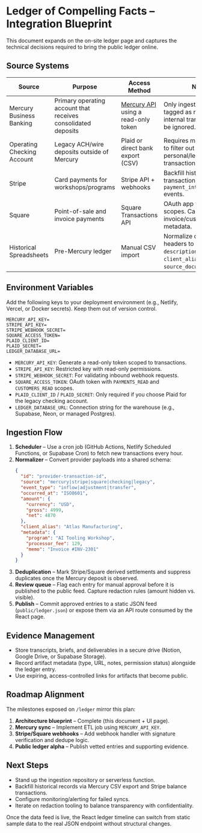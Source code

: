 # Ledger of Compelling Facts – Integration Blueprint

This document expands on the on-site ledger page and captures the technical decisions required to bring the public ledger online.

## Source Systems

| Source | Purpose | Access Method | Notes |
| --- | --- | --- | --- |
| Mercury Business Banking | Primary operating account that receives consolidated deposits | [Mercury API](https://mercury.com/developers/api) using a read-only token | Only ingest credits tagged as revenue; internal transfers should be ignored. |
| Operating Checking Account | Legacy ACH/wire deposits outside of Mercury | Plaid or direct bank export (CSV) | Requires manual tagging to filter out personal/legacy transactions. |
| Stripe | Card payments for workshops/programs | Stripe API + webhooks | Backfill historical balance transactions, then rely on `payment_intent.succeeded` events. |
| Square | Point-of-sale and invoice payments | Square Transactions API | OAuth app with read-only scopes. Capture invoice/customer metadata. |
| Historical Spreadsheets | Pre-Mercury ledger | Manual CSV import | Normalize column headers to `date`, `description`, `amount`, `client_alias`, and `source_document`. |

## Environment Variables

Add the following keys to your deployment environment (e.g., Netlify, Vercel, or Docker secrets). Keep them out of version control.

```
MERCURY_API_KEY=
STRIPE_API_KEY=
STRIPE_WEBHOOK_SECRET=
SQUARE_ACCESS_TOKEN=
PLAID_CLIENT_ID=
PLAID_SECRET=
LEDGER_DATABASE_URL=
```

- `MERCURY_API_KEY`: Generate a read-only token scoped to transactions.
- `STRIPE_API_KEY`: Restricted key with read-only permissions.
- `STRIPE_WEBHOOK_SECRET`: For validating inbound webhook requests.
- `SQUARE_ACCESS_TOKEN`: OAuth token with `PAYMENTS_READ` and `CUSTOMERS_READ` scopes.
- `PLAID_CLIENT_ID` / `PLAID_SECRET`: Only required if you choose Plaid for the legacy checking account.
- `LEDGER_DATABASE_URL`: Connection string for the warehouse (e.g., Supabase, Neon, or managed Postgres).

## Ingestion Flow

1. **Scheduler** – Use a cron job (GitHub Actions, Netlify Scheduled Functions, or Supabase Cron) to fetch new transactions every hour.
2. **Normalizer** – Convert provider payloads into a shared schema:
   ```json
   {
     "id": "provider-transaction-id",
     "source": "mercury|stripe|square|checking|legacy",
     "event_type": "inflow|adjustment|transfer",
     "occurred_at": "ISO8601",
     "amount": {
       "currency": "USD",
       "gross": 4999,
       "net": 4870
     },
     "client_alias": "Atlas Manufacturing",
     "metadata": {
       "program": "AI Tooling Workshop",
       "processor_fee": 129,
       "memo": "Invoice #INV-2301"
     }
   }
   ```
3. **Deduplication** – Mark Stripe/Square derived settlements and suppress duplicates once the Mercury deposit is observed.
4. **Review queue** – Flag each entry for manual approval before it is published to the public feed. Capture redaction rules (amount hidden vs. visible).
5. **Publish** – Commit approved entries to a static JSON feed (`public/ledger.json`) or expose them via an API route consumed by the React page.

## Evidence Management

- Store transcripts, briefs, and deliverables in a secure drive (Notion, Google Drive, or Supabase Storage).
- Record artifact metadata (type, URL, notes, permission status) alongside the ledger entry.
- Use expiring, access-controlled links for artifacts that become public.

## Roadmap Alignment

The milestones exposed on `/ledger` mirror this plan:

1. **Architecture blueprint** – Complete (this document + UI page).
2. **Mercury sync** – Implement ETL job using `MERCURY_API_KEY`.
3. **Stripe/Square webhooks** – Add webhook handler with signature verification and dedupe logic.
4. **Public ledger alpha** – Publish vetted entries and supporting evidence.

## Next Steps

- Stand up the ingestion repository or serverless function.
- Backfill historical records via Mercury CSV export and Stripe balance transactions.
- Configure monitoring/alerting for failed syncs.
- Iterate on redaction tooling to balance transparency with confidentiality.

Once the data feed is live, the React ledger timeline can switch from static sample data to the real JSON endpoint without structural changes.
